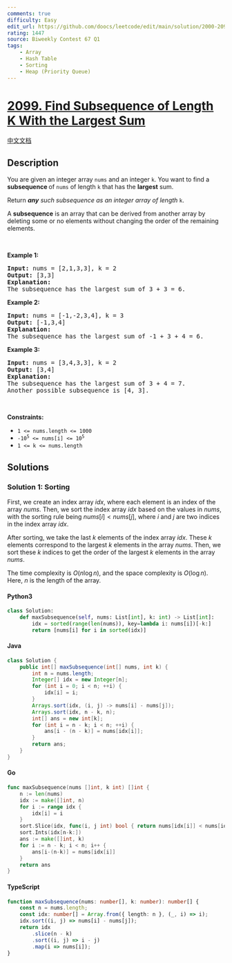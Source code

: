 ```yaml
---
comments: true
difficulty: Easy
edit_url: https://github.com/doocs/leetcode/edit/main/solution/2000-2099/2099.Find%20Subsequence%20of%20Length%20K%20With%20the%20Largest%20Sum/README_EN.md
rating: 1447
source: Biweekly Contest 67 Q1
tags:
    - Array
    - Hash Table
    - Sorting
    - Heap (Priority Queue)
---
```


<!-- problem:start -->

# [2099. Find Subsequence of Length K With the Largest Sum](https://leetcode.com/problems/find-subsequence-of-length-k-with-the-largest-sum)

[中文文档](/solution/2000-2099/2099.Find%20Subsequence%20of%20Length%20K%20With%20the%20Largest%20Sum/README.md)

## Description

<!-- description:start -->

<p>You are given an integer array <code>nums</code> and an integer <code>k</code>. You want to find a <strong>subsequence </strong>of <code>nums</code> of length <code>k</code> that has the <strong>largest</strong> sum.</p>

<p>Return<em> </em><em><strong>any</strong> such subsequence as an integer array of length </em><code>k</code>.</p>

<p>A <strong>subsequence</strong> is an array that can be derived from another array by deleting some or no elements without changing the order of the remaining elements.</p>

<p>&nbsp;</p>
<p><strong class="example">Example 1:</strong></p>

<pre>
<strong>Input:</strong> nums = [2,1,3,3], k = 2
<strong>Output:</strong> [3,3]
<strong>Explanation:</strong>
The subsequence has the largest sum of 3 + 3 = 6.</pre>

<p><strong class="example">Example 2:</strong></p>

<pre>
<strong>Input:</strong> nums = [-1,-2,3,4], k = 3
<strong>Output:</strong> [-1,3,4]
<strong>Explanation:</strong> 
The subsequence has the largest sum of -1 + 3 + 4 = 6.
</pre>

<p><strong class="example">Example 3:</strong></p>

<pre>
<strong>Input:</strong> nums = [3,4,3,3], k = 2
<strong>Output:</strong> [3,4]
<strong>Explanation:</strong>
The subsequence has the largest sum of 3 + 4 = 7. 
Another possible subsequence is [4, 3].
</pre>

<p>&nbsp;</p>
<p><strong>Constraints:</strong></p>

<ul>
	<li><code>1 &lt;= nums.length &lt;= 1000</code></li>
	<li><code>-10<sup>5</sup>&nbsp;&lt;= nums[i] &lt;= 10<sup>5</sup></code></li>
	<li><code>1 &lt;= k &lt;= nums.length</code></li>
</ul>

<!-- description:end -->

## Solutions

<!-- solution:start -->

### Solution 1: Sorting

First, we create an index array $\textit{idx}$, where each element is an index of the array $\textit{nums}$. Then, we sort the index array $\textit{idx}$ based on the values in $\textit{nums}$, with the sorting rule being $\textit{nums}[i] < \textit{nums}[j]$, where $i$ and $j$ are two indices in the index array $\textit{idx}$.

After sorting, we take the last $k$ elements of the index array $\textit{idx}$. These $k$ elements correspond to the largest $k$ elements in the array $\textit{nums}$. Then, we sort these $k$ indices to get the order of the largest $k$ elements in the array $\textit{nums}$.

The time complexity is $O(n \log n)$, and the space complexity is $O(\log n)$. Here, $n$ is the length of the array.

<!-- tabs:start -->

#### Python3

```python
class Solution:
    def maxSubsequence(self, nums: List[int], k: int) -> List[int]:
        idx = sorted(range(len(nums)), key=lambda i: nums[i])[-k:]
        return [nums[i] for i in sorted(idx)]
```

#### Java

```java
class Solution {
    public int[] maxSubsequence(int[] nums, int k) {
        int n = nums.length;
        Integer[] idx = new Integer[n];
        for (int i = 0; i < n; ++i) {
            idx[i] = i;
        }
        Arrays.sort(idx, (i, j) -> nums[i] - nums[j]);
        Arrays.sort(idx, n - k, n);
        int[] ans = new int[k];
        for (int i = n - k; i < n; ++i) {
            ans[i - (n - k)] = nums[idx[i]];
        }
        return ans;
    }
}
```

#### Go

```go
func maxSubsequence(nums []int, k int) []int {
	n := len(nums)
	idx := make([]int, n)
	for i := range idx {
		idx[i] = i
	}
	sort.Slice(idx, func(i, j int) bool { return nums[idx[i]] < nums[idx[j]] })
	sort.Ints(idx[n-k:])
	ans := make([]int, k)
	for i := n - k; i < n; i++ {
		ans[i-(n-k)] = nums[idx[i]]
	}
	return ans
}
```

#### TypeScript

```ts
function maxSubsequence(nums: number[], k: number): number[] {
    const n = nums.length;
    const idx: number[] = Array.from({ length: n }, (_, i) => i);
    idx.sort((i, j) => nums[i] - nums[j]);
    return idx
        .slice(n - k)
        .sort((i, j) => i - j)
        .map(i => nums[i]);
}
```

<!-- tabs:end -->

<!-- solution:end -->

<!-- problem:end -->
